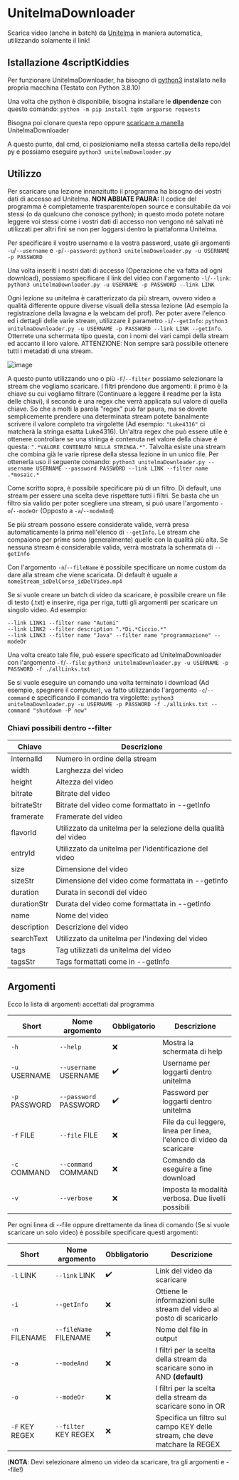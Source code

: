# UnitelmaDownloader

Scarica video (anche in batch) da [Unitelma](https://www.unitelmasapienza.it/) in maniera automatica, utilizzando solamente il link!

## Istallazione 4scriptKiddies

Per funzionare UnitelmaDownloader, ha bisogno di [python3](https://www.python.org/downloads/) installato nella propria macchina (Testato con Python 3.8.10)

Una volta che python è disponibile, bisogna installare le **dipendenze** con questo comando: `python -m pip install tqdm argparse requests`

Bisogna poi clonare questa repo oppure [scaricare a manella](https://raw.githubusercontent.com/stranck/UnitelmaDownloader/main/unitelmaDownloader.py) UnitelmaDownloader

A questo punto, dal cmd, ci posizioniamo nella stessa cartella della repo/del py e possiamo eseguire `python3 unitelmaDownloader.py`

## Utilizzo

Per scaricare una lezione innanzitutto il programma ha bisogno dei vostri dati di accesso ad Unitelma. **NON ABBIATE PAURA:** Il codice del programma è completamente trasparente/open source e consultabile da voi stessi (o da qualcuno che conosce python); in questo modo potete notare leggere voi stessi come i vostri dati di accesso non vengono né salvati né utilizzati per altri fini se non per loggarsi dentro la piattaforma Unitelma.

Per specificare il vostro username e la vostra password, usate gli argomenti `-u`/`--username` e `-p`/`--password`: `python3 unitelmaDownloader.py -u USERNAME -p PASSWORD`

Una volta inseriti i nostri dati di accesso (Operazione che va fatta ad ogni download), possiamo specificare il link del video con l'argomento `-l`/`--link`: `python3 unitelmaDownloader.py -u USERNAME -p PASSWORD --link LINK`

Ogni lezione su unitelma è caratterizzato da più stream, ovvero video a qualità differente oppure diverse visuali della stessa lezione (Ad esempio la registrazione della lavagna e la webcam del prof). Per poter avere l'elenco ed i dettagli delle varie stream, utilizzare il parametro `-i`/`--getInfo`: `python3 unitelmaDownloader.py -u USERNAME -p PASSWORD --link LINK --getInfo`. Otterrete una schermata tipo questa, con i nomi dei vari campi della stream ed accanto il loro valore. ATTENZIONE: Non sempre sarà possibile ottenere tutti i metadati di una stream.

![image](https://user-images.githubusercontent.com/16164827/145217845-2dd92bdc-ca8d-4a4b-bc41-041422859a5f.png)

A questo punto utilizzando uno o più `-F`/`--filter` possiamo selezionare la stream che vogliamo scaricare. I filtri prendono due argomenti: il primo è la chiave su cui vogliamo filtrare (Continuare a leggere il readme per la lista delle chiavi), il secondo è una regex che verrà applicata sul valore di quella chiave. So che a molti la parola "regex" può far paura, ma se dovete semplicemente prendere una determinata stream potete banalmente scrivere il valore completo tra virgolette (Ad esempio: `"Luke4316"` ci matcherà la stringa esatta Luke4316). Un'altra regex che può essere utile è ottenere controllare se una stringa è contenuta nel valore della chiave è questa: `".*VALORE CONTENUTO NELLA STRINGA.*"`. Talvolta esiste una stream che combina già le varie riprese della stessa lezione in un unico file. Per ottenerla uso il seguente comando: `python3 unitelmaDownloader.py --username USERNAME --password PASSWORD --link LINK --filter name .*mosaic.*`

Come scritto sopra, è possibile specificare più di un filtro. Di default, una stream per essere una scelta deve rispettare tutti i filtri. Se basta che un filtro sia valido per poter scegliere una stream, si può usare l'argomento `-o`/`--modeOr` (Opposto a `-a`/`--modeAnd`)

Se più stream possono essere considerate valide, verrà presa automaticamente la prima nell'elenco di `--getInfo`. Le stream che compaiono per prime sono (generalmente) quelle con la qualità più alta. Se nessuna stream è considerabile valida, verrà mostrata la schermata di `--getInfo`

Con l'argomento `-n`/`--fileName` è possibile specificare un nome custom da dare alla stream che viene scaricata. Di default è uguale a `nomeStream_idDelCorso_idDelVideo.mp4`

Se si vuole creare un batch di video da scaricare, è possibile creare un file di testo (.txt) e inserire, riga per riga, tutti gli argomenti per scaricare un singolo video. Ad esempio:
```
--link LINK1 --filter name "Automi"
--link LINK2 --filter description ".*Di.*Ciccio.*"
--link LINK3 --filter name "Java" --filter name "programmazione" --modeOr
```
Una volta creato tale file, può essere specificato ad UnitelmaDownloader con l'argomento `-f`/`--file`: `python3 unitelmaDownloader.py -u USERNAME -p PASSWORD -f ./allLinks.txt`

Se si vuole eseguire un comando una volta terminato i download (Ad esempio, spegnere il computer), va fatto utilizzando l'argomento `-c`/`--command` e specificando il comando tra virgolette: `python3 unitelmaDownloader.py -u USERNAME -p PASSWORD -f ./allLinks.txt --command "shutdown -P now"`

### Chiavi possibili dentro --filter

| Chiave      | Descrizione                                                     |
| ----------- | --------------------------------------------------------------- |
| internalId  | Numero in ordine della stream                                   |
| width       | Larghezza del video                                             |
| height      | Altezza del video                                               |
| bitrate     | Bitrate del video                                               |
| bitrateStr  | Bitrate del video come formattato in --getInfo                  |
| framerate   | Framerate del video                                             |
| flavorId    | Utilizzato da unitelma per la selezione della qualità del video |
| entryId     | Utilizzato da unitelma per l'identificazione del video          |
| size        | Dimensione del video                                            |
| sizeStr     | Dimensione del video come formattata in --getInfo               |
| duration    | Durata in secondi del video                                     |
| durationStr | Durata del video come formattata in --getInfo                   |
| name        | Nome del video                                                  |
| description | Descrizione del video                                           |
| searchText  | Utilizzato da unitelma per l'indexing del video                 |
| tags        | Tag utilizzati da unitelma del video                            |
| tagsStr     | Tags formattati come in --getInfo                               |

## Argomenti

Ecco la lista di argomenti accettati dal programma

| Short         | Nome argomento        | Obbligatorio       | Descrizione                                                          |
| ------------- | --------------------- | ------------------ | -------------------------------------------------------------------- |
| `-h`          | `--help`              | :x:                | Mostra la schermata di help                                          |
| `-u` USERNAME | `--username` USERNAME | :heavy_check_mark: | Username per loggarti dentro unitelma                                |
| `-p` PASSWORD | `--password` PASSWORD | :heavy_check_mark: | Password per loggarti dentro unitelma                                |
| `-f` FILE     | `--file`     FILE     | :x:                | File da cui leggere, linea per linea, l'elenco di video da scaricare |
| `-c` COMMAND  | `--command`  COMMAND  | :x:                | Comando da eseguire a fine download                                  |
| `-v`          | `--verbose`           | :x:                | Imposta la modalità verbosa. Due livelli possibili                   |

Per ogni linea di --file oppure direttamente da linea di comando (Se si vuole scaricare un solo video) è possibile specificare questi argomenti:

| Short          | Nome argomento          | Obbligatorio      | Descrizione                                                                 |
| -------------- | ---------------------- | ------------------ | --------------------------------------------------------------------------- |
| `-l` LINK      | `--link`     LINK      | :heavy_check_mark: | Link del video da scaricare                                                 |
| `-i`           | `--getInfo`            | :x:                |  Ottiene le informazioni sulle stream del video al posto di scaricarlo      |
| `-n` FILENAME  | `--fileName` FILENAME  | :x:                | Nome del file in output                                                     |
| `-a`           | `--modeAnd`            | :x:                | I filtri per la scelta della stream da scaricare sono in AND **(default)**  |
| `-o`           | `--modeOr`             | :x:                | I filtri per la scelta della stream da scaricare sono in OR                 |
| `-F` KEY REGEX | `--filter`   KEY REGEX | :x:                |  Specifica un filtro sul campo KEY delle stream, che deve matchare la REGEX |
(**NOTA**: Devi selezionare almeno un video da scaricare, tra gli argomenti e --file!)
